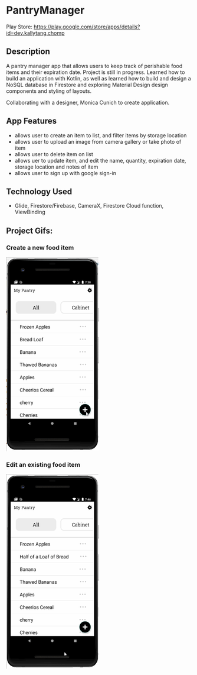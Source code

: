 # PantryManager
Play Store:
https://play.google.com/store/apps/details?id=dev.kallytang.chomp

## Description 
A pantry manager app that allows users to keep track of perishable food items and their expiration date. Project is still in progress. 
Learned how to build an application with Kotlin, as well as learned how to build and design a NoSQL database in Firestore and exploring Material Design design components and styling of layouts. 

Collaborating with a designer, Monica Cunich to create application. 

## App Features
- allows user to create an item to list, and filter items by storage location
- allows user to upload an image from camera gallery or take photo of item
- allows user to delete item on list 
- allows uer to update item, and edit the name, quantity, expiration date, storage location and notes of item
- allows user to sign up with google sign-in 

## Technology Used 
- Glide, Firestore/Firebase, CameraX, Firestore Cloud function, ViewBinding

## Project Gifs: 
### Create a new food item 
<img src='https://github.com/kallytang/PantryManagerApp/blob/main/general_gif.gif' title='Video Walkthrough' width='250px' alt='Video Walkthrough' /><br>

### Edit an existing food item 
<img src='https://github.com/kallytang/PantryManagerApp/blob/main/updateItem.gif' title='Video Walkthrough' width='250px' alt='Video Walkthrough' /><br>
